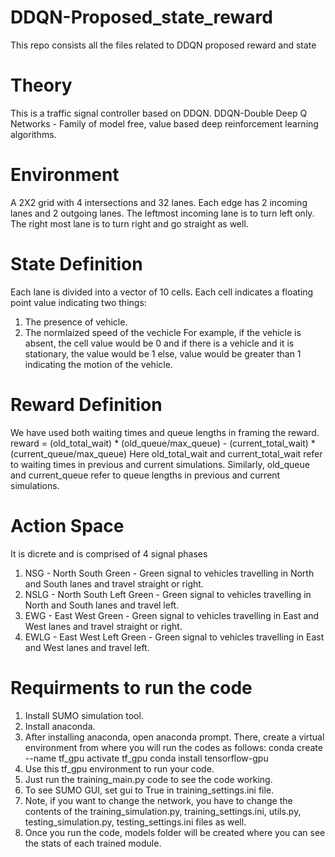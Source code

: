 # DDQN-Proposed_state_reward
This repo consists all the files related to DDQN proposed reward and state
# Theory
This is a traffic signal controller based on DDQN.
DDQN-Double Deep Q Networks - Family of model free, value based deep reinforcement learning algorithms.
# Environment
A 2X2 grid with 4 intersections and 32 lanes. Each edge has 2 incoming lanes and 2 outgoing lanes. The leftmost incoming lane is to turn left only. The right most lane is to turn right and go straight as well.
# State Definition
Each lane is divided into a vector of 10 cells. Each cell indicates a floating point value indicating two things:
1. The presence of vehicle.
2. The normlaized speed of the vechicle
For example, if the vehicle is absent, the cell value would be 0 and if there is a vehicle and it is stationary, the value would be 1 else, value would be greater than 1 indicating the motion of the vehicle.
# Reward Definition
We have used both waiting times and queue lengths in framing the reward.
reward = (old_total_wait) * (old_queue/max_queue) - (current_total_wait) * (current_queue/max_queue)
Here old_total_wait and current_total_wait refer to waiting times in previous and current simulations. Similarly, old_queue and current_queue refer to queue lengths in previous and current simulations.
# Action Space
It is dicrete and is comprised of 4 signal phases
1. NSG - North South Green - Green signal to vehicles travelling in North and South lanes and travel straight or right.
2. NSLG - North South Left Green - Green signal to vehicles travelling in North and South lanes and travel left.
3. EWG - East West Green - Green signal to vehicles travelling in East and West lanes and travel straight or right.
4. EWLG - East West Left Green - Green signal to vehicles travelling in East and West lanes and travel left.
# Requirments to run the code
1. Install SUMO simulation tool.
2. Install anaconda.
3. After installing anaconda, open anaconda prompt. There, create a virtual environment from where you will run the codes as follows:
conda create --name tf_gpu
activate tf_gpu
conda install tensorflow-gpu
4. Use this tf_gpu environment to run your code.
5. Just run the training_main.py code to see the code working.
6. To see SUMO GUI, set gui to True in training_settings.ini file.
7. Note, if you want to change the network, you have to change the contents of the training_simulation.py, training_settings.ini, utils.py, testing_simulation.py, testing_settings.ini files as well.
8. Once you run the code, models folder will be created where you can see the stats of each trained module.

